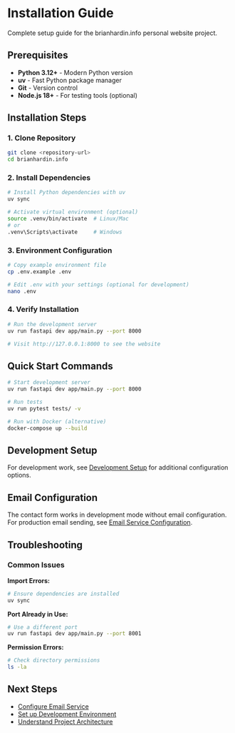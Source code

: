 # Installation Guide

Complete setup guide for the brianhardin.info personal website project.

## Prerequisites

- **Python 3.12+** - Modern Python version
- **uv** - Fast Python package manager
- **Git** - Version control
- **Node.js 18+** - For testing tools (optional)

## Installation Steps

### 1. Clone Repository
```bash
git clone <repository-url>
cd brianhardin.info
```

### 2. Install Dependencies
```bash
# Install Python dependencies with uv
uv sync

# Activate virtual environment (optional)
source .venv/bin/activate  # Linux/Mac
# or
.venv\Scripts\activate     # Windows
```

### 3. Environment Configuration
```bash
# Copy example environment file
cp .env.example .env

# Edit .env with your settings (optional for development)
nano .env
```

### 4. Verify Installation
```bash
# Run the development server
uv run fastapi dev app/main.py --port 8000

# Visit http://127.0.0.1:8000 to see the website
```

## Quick Start Commands

```bash
# Start development server
uv run fastapi dev app/main.py --port 8000

# Run tests
uv run pytest tests/ -v

# Run with Docker (alternative)
docker-compose up --build
```

## Development Setup

For development work, see [Development Setup](development.md) for additional configuration options.

## Email Configuration

The contact form works in development mode without email configuration. For production email sending, see [Email Service Configuration](../integrations/email-service.md).

## Troubleshooting

### Common Issues

**Import Errors:**
```bash
# Ensure dependencies are installed
uv sync
```

**Port Already in Use:**
```bash
# Use a different port
uv run fastapi dev app/main.py --port 8001
```

**Permission Errors:**
```bash
# Check directory permissions
ls -la
```

## Next Steps

- [Configure Email Service](../integrations/email-service.md)
- [Set up Development Environment](development.md)
- [Understand Project Architecture](../architecture/overview.md)